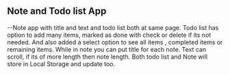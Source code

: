 ## Note and Todo list App 
--Note app with title and text and todo list both at same page.
Todo list has option to add many items, marked as done with check or delete if its not needed. And also added a select option to see all items , completed items or remaining items.
While in note you can put title for each note. Text can scroll, if its of more  length then note length.
Both todo list and Note will store in Local Storage and update too.